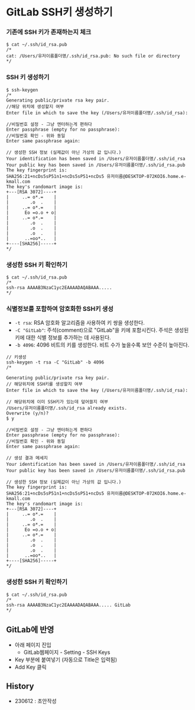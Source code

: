 # GitLab SSH키 생성하기

### 기존에 SSH 키가 존재하는지 체크
```
$ cat ~/.ssh/id_rsa.pub
/*
cat: /Users/유저이름폴더명/.ssh/id_rsa.pub: No such file or directory
*/
```

### SSH 키 생성하기
```
$ ssh-keygen
/*
Generating public/private rsa key pair.
//해당 위치에 생성할지 여부
Enter file in which to save the key (/Users/유저이름폴더명/.ssh/id_rsa):

//비밀번호 설정 - 그냥 엔터하는게 편하다
Enter passphrase (empty for no passphrase):
//비밀번호 확인 - 위와 동일
Enter same passphrase again:

// 생성한 SSH 정보 (실제값이 아닌 가상의 값 입니다.)
Your identification has been saved in /Users/유저이름폴더명/.ssh/id_rsa
Your public key has been saved in /Users/유저이름폴더명/.ssh/id_rsa.pub
The key fingerprint is:
SHA256:21+ncDs5sP51n1+ncDs5sP51+ncDs5 유저이름@DESKTOP-072KOI6.home.e-kmall.com
The key's randomart image is:
+---[RSA 3072]----+
|     ..= o*.=    |
|        .o  .    |
|     ..= o*.=    |
|      Eo =o.o + o|
|     ..= o*.=    |
|        .o  .    |
|        .o  .    |
|        .o  .    |
|      ..=oo*..   |
+----[SHA256]-----+
*/

```

### 생성한 SSH 키 확인하기
```
$ cat ~/.ssh/id_rsa.pub
/*
ssh-rsa AAAAB3NzaC1yc2EAAAADAQABAAA.....
*/
```

### 식별정보를 포함하여 암호화한 SSH키 생성
- `-t rsa`: RSA 암호화 알고리즘을 사용하여 키 쌍을 생성한다.
- `-C "GitLab"`: 주석(comment)으로 "GitLab"을 키에 포함시킨다. 주석은 생성된 키에 대한 식별 정보를 추가하는 데 사용된다.
- `-b 4096`: 4096 비트의 키를 생성한다. 비트 수가 높을수록 보안 수준이 높아진다.
```
// 키생성
ssh-keygen -t rsa -C "GitLab" -b 4096
/*

Generating public/private rsa key pair.
// 해당위치에 SSH키를 생성할지 여부
Enter file in which to save the key (/Users/유저이름폴더명/.ssh/id_rsa):

// 해당위치에 이미 SSH키가 있는데 덮어쓸지 여부
/Users/유저이름폴더명/.ssh/id_rsa already exists.
Overwrite (y/n)? 
$ y

//비밀번호 설정 - 그냥 엔터하는게 편하다
Enter passphrase (empty for no passphrase):
//비밀번호 확인 - 위와 동일
Enter same passphrase again:

// 생성 결과 메세지
Your identification has been saved in /Users/유저이름폴더명/.ssh/id_rsa
Your public key has been saved in /Users/유저이름폴더명/.ssh/id_rsa.pub

// 생성한 SSH 정보 (실제값이 아닌 가상의 값 입니다.)
The key fingerprint is:
SHA256:21+ncDs5sP51n1+ncDs5sP51+ncDs5 유저이름@DESKTOP-072KOI6.home.e-kmall.com
The key's randomart image is:
+---[RSA 3072]----+
|     ..= o*.=    |
|        .o  .    |
|     ..= o*.=    |
|      Eo =o.o + o|
|     ..= o*.=    |
|        .o  .    |
|        .o  .    |
|        .o  .    |
|      ..=oo*..   |
+----[SHA256]-----+
*/
```

### 생성한 SSH 키 확인하기
```
$ cat ~/.ssh/id_rsa.pub
/*
ssh-rsa AAAAB3NzaC1yc2EAAAADAQABAAA..... GitLab
*/
```
## GitLab에 반영

- 아래 페이지 진입
    - GitLab웹페이지 - Setting - SSH Keys
- Key 부분에 붙여넣기 (자동으로 Title은 입력됨)
- Add Key 클릭

## History
- 230612 : 초안작성
